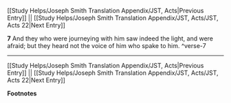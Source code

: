 [[Study Helps/Joseph Smith Translation Appendix/JST, Acts|Previous Entry]]  ||  [[Study Helps/Joseph Smith Translation Appendix/JST, Acts/JST, Acts 22|Next Entry]]

**7**  And they who were journeying with him saw indeed the light, and were afraid; but they heard not the voice of him who spake to him. ^verse-7


---
[[Study Helps/Joseph Smith Translation Appendix/JST, Acts|Previous Entry]]  ||  [[Study Helps/Joseph Smith Translation Appendix/JST, Acts/JST, Acts 22|Next Entry]]


**Footnotes**
